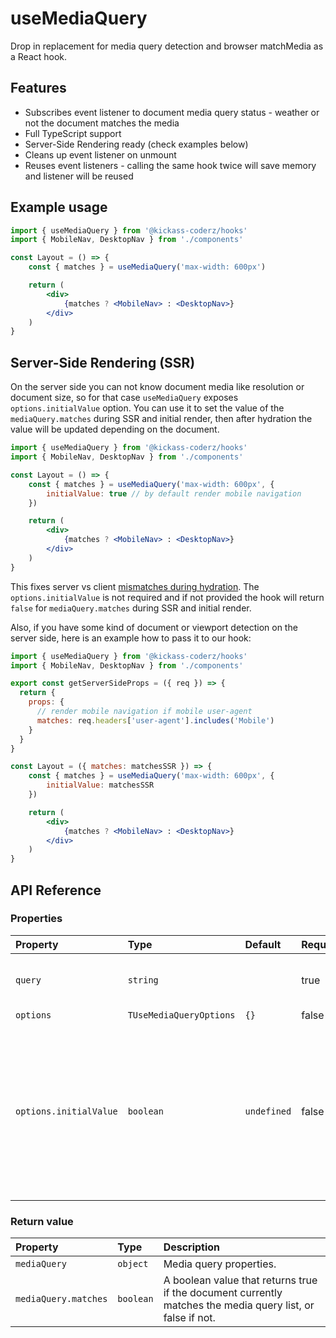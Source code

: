 # useMediaQuery

Drop in replacement for media query detection and browser matchMedia as a React hook.

## Features

- Subscribes event listener to document media query status - weather or not the document matches the media
- Full TypeScript support
- Server-Side Rendering ready (check examples below)
- Cleans up event listener on unmount
- Reuses event listeners - calling the same hook twice will save memory and listener will be reused


## Example usage

```jsx
import { useMediaQuery } from '@kickass-coderz/hooks'
import { MobileNav, DesktopNav } from './components'

const Layout = () => {
    const { matches } = useMediaQuery('max-width: 600px')

    return (
        <div>
            {matches ? <MobileNav> : <DesktopNav>}
        </div>
    )
}
```

## Server-Side Rendering (SSR)

On the server side you can not know document media like resolution or document size, so for that case `useMediaQuery` exposes `options.initialValue` option. You can use it to set the value of the `mediaQuery.matches` during SSR and initial render, then after hydration the value will be updated depending on the document. 

```jsx
import { useMediaQuery } from '@kickass-coderz/hooks'
import { MobileNav, DesktopNav } from './components'

const Layout = () => {
    const { matches } = useMediaQuery('max-width: 600px', {
        initialValue: true // by default render mobile navigation
    })

    return (
        <div>
            {matches ? <MobileNav> : <DesktopNav>}
        </div>
    )
}
```

This fixes server vs client [mismatches during hydration](https://nextjs.org/docs/messages/react-hydration-error). The `options.initialValue` is not required and if not provided the hook will return `false` for `mediaQuery.matches` during SSR and initial render.

Also, if you have some kind of document or viewport detection on the server side, here is an example how to pass it to our hook:

```jsx
import { useMediaQuery } from '@kickass-coderz/hooks'
import { MobileNav, DesktopNav } from './components'

export const getServerSideProps = ({ req }) => {
  return {
    props: {
      // render mobile navigation if mobile user-agent
      matches: req.headers['user-agent'].includes('Mobile')
    }
  }
}

const Layout = ({ matches: matchesSSR }) => {
    const { matches } = useMediaQuery('max-width: 600px', {
        initialValue: matchesSSR
    })

    return (
        <div>
            {matches ? <MobileNav> : <DesktopNav>}
        </div>
    )
}
```

## API Reference

### Properties

| Property               | Type                    | Default     | Required | Description                                                                                                                                                                                                                                          |
| :--------------------- | :---------------------- | :---------- | :------- | :--------------------------------------------------------------------------------------------------------------------------------------------------------------------------------------------------------------------------------------------------- |
| `query`                | `string`                |             | true     | A string specifying the media query to parse into a MediaQueryList.                                                                                                                                                                                  |
| `options`              | `TUseMediaQueryOptions` | `{}`        | false    | Additional options.                                                                                                                                                                                                                                  |
| `options.initialValue` | `boolean`               | `undefined` | false    | Value that will be used for the initial render, use when evironment does not support matchMedia eg. during SSR (Server Side Rendering). If not provided it will default to `matchMedia.matches` in browser and to `false` in all other environments. |

### Return value

| Property             | Type      | Description                                                                                                |
| :------------------- | :-------- | :--------------------------------------------------------------------------------------------------------- |
| `mediaQuery`         | `object`  | Media query properties.                                                                                    |
| `mediaQuery.matches` | `boolean` | A boolean value that returns true if the document currently matches the media query list, or false if not. |
